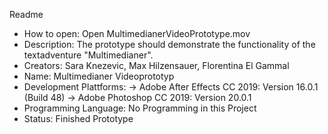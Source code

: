 Readme
- How to open: Open MultimedianerVideoPrototype.mov
- Description: The prototype should demonstrate the functionality of the textadventure "Multimedianer".
- Creators: Sara Knezevic, Max Hilzensauer, Florentina El Gammal
- Name: Multimedianer Videoprototyp
- Development Plattforms:
-> Adobe After Effects CC 2019: Version 16.0.1 (Build 48)
-> Adobe Photoshop CC 2019: Version 20.0.1
- Programming Language: No Programming in this Project
- Status: Finished Prototype
